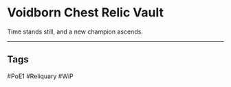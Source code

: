 # Voidborn Chest Relic Vault
Time stands still, and a new champion ascends.

---
## Tags
#PoE1 
#Reliquary 
#WiP 
